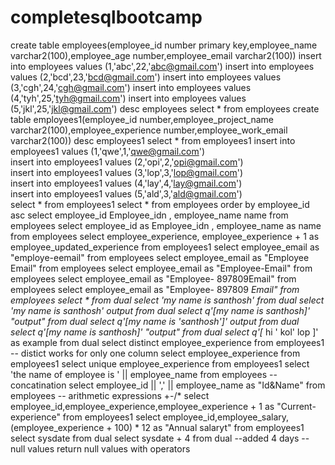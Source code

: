 # completesqlbootcamp
create table employees(employee_id number primary key,employee_name varchar2(100),employee_age number,employee_email varchar2(100)) 
insert into employees values (1,'abc',22,'abc@gmail.com')
insert into employees values (2,'bcd',23,'bcd@gmail.com')
insert into employees values (3,'cgh',24,'cgh@gmail.com')
insert into employees values (4,'tyh',25,'tyh@gmail.com')
insert into employees values (5,'jkl',25,'jkl@gmail.com')
desc employees
select * from employees
create table employees1(employee_id number,employee_project_name varchar2(100),employee_experience number,employee_work_email varchar2(100)) 
desc employees1 
select * from employees1
insert into employees1 values (1,'qwe',1,'qwe@gmail.com')   
insert into employees1 values (2,'opi',2,'opi@gmail.com')   
insert into employees1 values (3,'lop',3,'lop@gmail.com')   
insert into employees1 values (4,'lay',4,'lay@gmail.com')   
insert into employees1 values (5,'ald',3,'ald@gmail.com')   
select * from employees1
select * from employees order by employee_id  asc
select employee_id Employee_idn , employee_name name from employees
select employee_id as Employee_idn , employee_name as name from employees
select employee_experience, employee_experience + 1 as employee_updated_experience from employees1
select employee_email as "employe-eemail" from employees
select employee_email as "Employee Email" from employees
select employee_email as "Employee-Email" from employees
select employee_email as "Employee- 897809Email" from employees
select employee_email as "Employee- 897809 *Email" from employees
select * from dual
select 'my name is santhosh' from dual
select 'my name is santhosh' output from dual
select q'[my name is santhosh]' "output" from dual
select q'[my name is 'santhosh']' output from dual
select q'[my name is santhosh]' "output" from dual
select q'[* hi ' kol' lop ]' as example from dual
select distinct employee_experience from employees1 -- distict works for only one column 
select  employee_experience from employees1
select unique employee_experience from employees1
select 'the name of employee is ' || employee_name from employees --concatination
select employee_id || ',' || employee_name as "Id&Name" from employees
-- arithmetic expressions +-/*
select employee_id,employee_experience,employee_experience + 1 as "Current-experience"  from employees1
select employee_id,employee_salary,(employee_experience + 100) * 12  as "Annual salaryt"  from employees1
select sysdate from dual 
select sysdate + 4 from dual --added 4 days
-- null values return null values with operators

